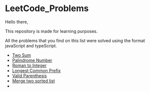 # LeetCode_Problems

Hello there, 

This repository is made for learning purposes.

All the problems that you find on this list were solved using the format javaScript and typeScript.


* [Two Sum](https://gist.github.com/suca19/2f95a2958168c6ce01e91061cbe3fa14)
* [Palindrome Number](https://gist.github.com/suca19/e42d1af01b9543bae3a045d7019be95a)
* [Roman to Integer](https://gist.github.com/suca19/43aa447da83bd51190d8709e0dcdba18)
* [Longest Common Prefix](https://gist.github.com/suca19/3910e9b896241f5df0af326a3ed75972)
* [Valid Parenthesis](https://gist.github.com/251d0b765a9aa46a9d20be16181ae816.git)
* [Merge two sorted list](https://gist.github.com/suca19/91d35434ef11af20447a7c490a188793)
* 
